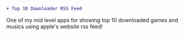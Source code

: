```diff
+ Top 10 Downloader RSS Feed
```
One of my mid level apps for showing top 10 downloaded games and musics using apple's website rss feed!
